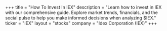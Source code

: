 +++
title = "How To Invest In IEX"
description = "Learn how to invest in IEX with our comprehensive guide. Explore market trends, financials, and the social pulse to help you make informed decisions when analyzing $IEX."
ticker = "IEX"
layout = "stocks"
company = "Idex Corporation (IEX)"
+++

